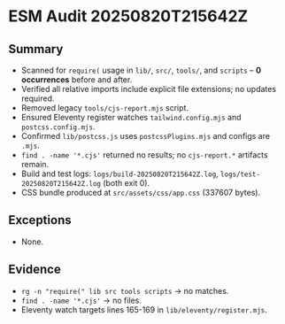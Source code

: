 # ESM Audit 20250820T215642Z

## Summary

- Scanned for `require(` usage in `lib/`, `src/`, `tools/`, and `scripts` – **0
  occurrences** before and after.
- Verified all relative imports include explicit file extensions; no updates
  required.
- Removed legacy `tools/cjs-report.mjs` script.
- Ensured Eleventy register watches `tailwind.config.mjs` and
  `postcss.config.mjs`.
- Confirmed `lib/postcss.js` uses `postcssPlugins.mjs` and configs are `.mjs`.
- `find . -name '*.cjs'` returned no results; no `cjs-report.*` artifacts
  remain.
- Build and test logs: `logs/build-20250820T215642Z.log`,
  `logs/test-20250820T215642Z.log` (both exit 0).
- CSS bundle produced at `src/assets/css/app.css` (337607 bytes).

## Exceptions

- None.

## Evidence

- `rg -n "require(" lib src tools scripts` → no matches.
- `find . -name '*.cjs'` → no files.
- Eleventy watch targets lines 165-169 in `lib/eleventy/register.mjs`.
